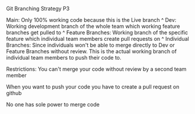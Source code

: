 Git Branching Strategy P3

Main: Only 100% working code because this is the Live branch
^
Dev: Working development branch of the whole team which working feature branches get pulled to
^
Feature Branches: Working branch of the specific feature which individual team members create pull requests on
^
Individual Branches: Since individuals won't be able to merge directly to Dev or Feature Branches without review. This is the actual working branch of individual team members to push their code to.


Restrictions:
You can't merge your code without review by a second team member

When you want to push your code you have to create a pull request on github

No one has sole power to merge code
